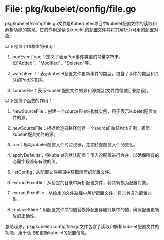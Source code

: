 # File: pkg/kubelet/config/file.go

pkg/kubelet/config/file.go文件是Kubernetes项目中kubelet配置文件的读取和解析功能的实现。它的作用是读取kubelet的配置文件并将其解析为可用的配置对象。

以下是每个结构体的作用：

1. podEventType：定义了表示Pod事件类型的常量字符串，如"Added"、"Modified"、"Deleted"等。

2. watchEvent：表示kubelet配置文件更新事件的类型，包含了事件的类型和关联的Pod的描述。

3. sourceFile：表示kubelet配置文件的源和源类型(文件路径或目录路径)。

以下是每个函数的作用：

1. NewSourceFile：创建一个sourceFile结构体实例，用于表示kubelet配置文件的源。

2. newSourceFile：根据给定的路径创建一个sourceFile结构体实例，表示kubelet配置文件的源。

3. run：启动kubelet配置文件的监视器，定期检查配置文件的变化。

4. applyDefaults：将kubelet的默认配置与传入的配置进行合并，以确保所有的必需字段都有有效的值。

5. listConfig：从配置文件目录中获取所有的配置文件。

6. extractFromDir：从给定的目录中解析配置文件，将其转换为配置对象。

7. extractFromFile：从给定的文件路径中解析配置文件，将其转换为配置对象。

8. replaceStore：用配置文件中的值替换掉配置存储对象中的值，确保配置更新后的正确性。

总结起来，pkg/kubelet/config/file.go文件包含了读取和解析kubelet配置文件的功能，用于获取和更新kubelet的配置信息。

